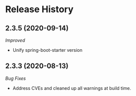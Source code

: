 # Release History

## 2.3.5 (2020-09-14)
_Improved_
- Unify spring-boot-starter version

## 2.3.3 (2020-08-13)
_Bug Fixes_ 
- Address CVEs and cleaned up all warnings at build time. 
